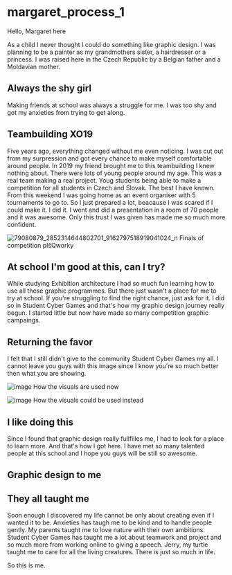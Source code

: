 # margaret_process_1 

Hello, Margaret here

As a child I never thought I could do something like graphic design. I was planning to be a painter as my grandmothers sister, a hairdresser or a princess.
I was raised here in the Czech Republic by a Belgian father and a Moldavian mother. 

## Always the shy girl
Making friends at school was always a struggle for me. I was too shy and got my anxieties from trying to get along.

## Teambuilding XO19
Five years ago, everything changed without me even noticing. I was cut out from my surpression and got every chance to make myself comfortable around people. In 2019 my friend brought me to this teambuilding I knew nothing about. There were lots of young people around my age. This was a real team making a real project. Youg students being able to make a competition for all students in Czech and Slovak. The best I have known. From this weekend I was going home as an event organiser with 5 tournaments to go to. So I just prepared a lot, beacause I was scared if I could make it. I did it. I went and did a presentation in a room of 70 people and it was awesome. Only this trust I was given has made me so much more confident.

![79080879_2852314644802701_9162797518919041024_n](https://github.com/user-attachments/assets/023c8af3-1ef6-49b2-974e-b90510729ea8)
Finals of competition pIšQworky

## At school I'm good at this, can I try?
While studying Exhibition architecture I had so much fun learning how to use all these graphic programmes. But there just wasn't a place for me to try at school. If you're struggling to find the right chance, just ask for it. I did so in Student Cyber Games and that's how my graphic design journey really begun. I started little but now have made so many competition graphic campaings.


## Returning the favor
I felt that I still didn't give to the community Student Cyber Games my all. I cannot leave you guys with this image since I know you're so much better then what you are showing.

![image](https://github.com/user-attachments/assets/b7a5e0d2-fda7-4e12-b44a-a28e73e686a1)
How the visuals are used now

![image](https://github.com/user-attachments/assets/96cc738b-1c6e-40a5-97f4-abb0b62f6ca4)
How the visuals could be used instead


## I like doing this
Since I found that graphic design really fullfilles me, I had to look for a place to learn more. And that's how I got here. I have met so many talented people at this school and I hope you guys will be still so awesome.

## Graphic design to me


## They all taught me
Soon enough I discovered my life cannot be only about creating even if I wanted it to be. Anxieties has taugh me to be kind and to handle people gently. My parents taught me to love nature with their own ambitions. Student Cyber Games has taught me a lot about teamwork and project and so much more from working online to giving a speech. Jerry, my turtle taught me to care for all the living creatures. There is just so much in life.

So this is me.
